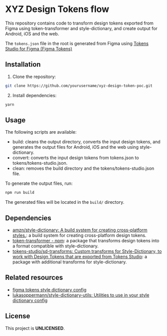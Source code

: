 # XYZ Design Tokens flow
This repository contains code to transform design tokens exported from Figma using token-transformer and style-dictionary, and create output for Android, iOS and the web.

The `tokens.json` file in the root is generated from Figma using [Tokens Studio for Figma (Figma Tokens)](https://tokens.studio/)

## Installation

1. Clone the repository:

```bash
git clone https://github.com/yourusername/xyz-design-token-poc.git
```

2. Install dependencies:

```bash
yarn 
```

## Usage

The following scripts are available:

- build: cleans the output directory, converts the input design tokens, and generates the output files for Android, iOS and the web using style-dictionary.
- convert: converts the input design tokens from tokens.json to tokens/tokens-studio.json.
- clean: removes the build directory and the tokens/tokens-studio.json file.

To generate the output files, run:

```bash
npm run build
```

The generated files will be located in the `build/` directory.

## Dependencies

- [amzn/style-dictionary: A build system for creating cross-platform styles.](https://github.com/amzn/style-dictionary): a build system for creating cross-platform design tokens.
- [token-transformer - npm](https://www.npmjs.com/package/token-transformer): a package that transforms design tokens into a format compatible with style-dictionary.
- [tokens-studio/sd-transforms: Custom transforms for Style-Dictionary, to work with Design Tokens that are exported from Tokens Studio](https://github.com/tokens-studio/sd-transforms): a package with additional transforms for style-dictionary.

## Related resources

- [figma tokens style dictionary config](https://gist.github.com/six7/9cbce8bcbb16b308c5c87f3729392d21)
- [lukasoppermann/style-dictionary-utils: Utilities to use in your style dictionary config](https://github.com/lukasoppermann/style-dictionary-utils)

## License
This project is **UNLICENSED**.